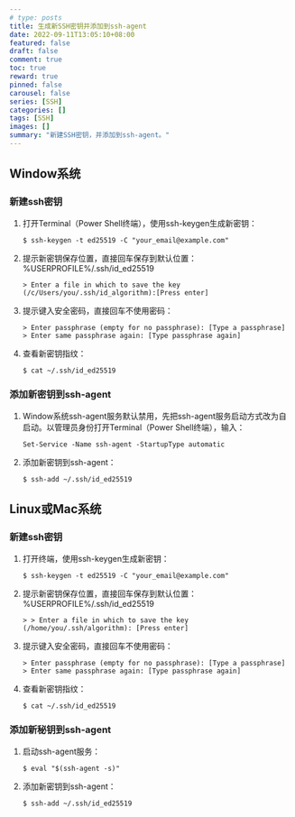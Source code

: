 ```yaml
---
# type: posts 
title: 生成新SSH密钥并添加到ssh-agent
date: 2022-09-11T13:05:10+08:00
featured: false
draft: false
comment: true
toc: true
reward: true
pinned: false
carousel: false
series: [SSH]
categories: []
tags: [SSH]
images: []
summary: "新建SSH密钥，并添加到ssh-agent。"
---
```


## Window系统
### 新建ssh密钥
1. 打开Terminal（Power Shell终端），使用ssh-keygen生成新密钥：
    ```shell
    $ ssh-keygen -t ed25519 -C "your_email@example.com"
    ```
2. 提示新密钥保存位置，直接回车保存到默认位置：%USERPROFILE%/.ssh/id_ed25519
    ```shell
    > Enter a file in which to save the key (/c/Users/you/.ssh/id_algorithm):[Press enter]
    ```
3. 提示键入安全密码，直接回车不使用密码：
    ```shell
    > Enter passphrase (empty for no passphrase): [Type a passphrase]
    > Enter same passphrase again: [Type passphrase again]
    ```
4. 查看新密钥指纹：
    ```shell
    $ cat ~/.ssh/id_ed25519
    ```
### 添加新密钥到ssh-agent
1. Window系统ssh-agent服务默认禁用，先把ssh-agent服务启动方式改为自启动。以管理员身份打开Terminal（Power Shell终端），输入：
    ```shell
    Set-Service -Name ssh-agent -StartupType automatic
    ```
2. 添加新密钥到ssh-agent：
    ```shell
    $ ssh-add ~/.ssh/id_ed25519
    ```

## Linux或Mac系统
### 新建ssh密钥
1. 打开终端，使用ssh-keygen生成新密钥：
    ```shell
    $ ssh-keygen -t ed25519 -C "your_email@example.com"
    ```
2. 提示新密钥保存位置，直接回车保存到默认位置：%USERPROFILE%/.ssh/id_ed25519
    ```shell
    > > Enter a file in which to save the key (/home/you/.ssh/algorithm): [Press enter]
    ```
3. 提示键入安全密码，直接回车不使用密码：
    ```shell
    > Enter passphrase (empty for no passphrase): [Type a passphrase]
    > Enter same passphrase again: [Type passphrase again]
    ```
4. 查看新密钥指纹：
    ```shell
    $ cat ~/.ssh/id_ed25519
    ```
### 添加新秘钥到ssh-agent
1. 启动ssh-agent服务：
    ```shell
    $ eval "$(ssh-agent -s)"
    ```
2. 添加新密钥到ssh-agent：
    ```shell
    $ ssh-add ~/.ssh/id_ed25519
    ```